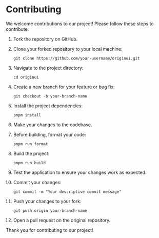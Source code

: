 # Contributing

We welcome contributions to our project! Please follow these steps to contribute:

1. Fork the repository on GitHub.

2. Clone your forked repository to your local machine:

   ```
   git clone https://github.com/your-username/originui.git
   ```

3. Navigate to the project directory:

   ```
   cd originui
   ```

4. Create a new branch for your feature or bug fix:

   ```
   git checkout -b your-branch-name
   ```

5. Install the project dependencies:

   ```
   pnpm install
   ```

6. Make your changes to the codebase.

7. Before building, format your code:

   ```
   pnpm run format
   ```

8. Build the project:

   ```
   pnpm run build
   ```

9. Test the application to ensure your changes work as expected.

10. Commit your changes:

    ```
    git commit -m "Your descriptive commit message"
    ```

11. Push your changes to your fork:

    ```
    git push origin your-branch-name
    ```

12. Open a pull request on the original repository.

Thank you for contributing to our project!
